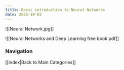 ```yaml
---
title: Basic introduction to Neural Networks
date: 2025-10-02
---
```

![[Neural Network.jpg]]

![[Neural Networks and Deep Learning free book.pdf]]

### Navigation
[[index|Back to Main Categories]]